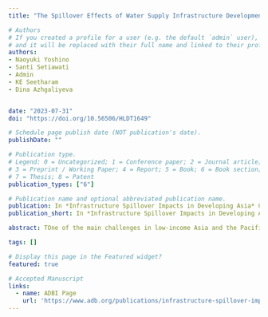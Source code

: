 ```yaml
---
title: "The Spillover Effects of Water Supply Infrastructure Development:A Theoretical Model"

# Authors
# If you created a profile for a user (e.g. the default `admin` user), write the username (folder name) here 
# and it will be replaced with their full name and linked to their profile.
authors:
- Naoyuki Yoshino
- Santi Setiawati
- Admin
- KE Seetharam
- Dina Azhgaliyeva


date: "2023-07-31"
doi: "https://doi.org/10.56506/HLDT1649"

# Schedule page publish date (NOT publication's date).
publishDate: ""

# Publication type.
# Legend: 0 = Uncategorized; 1 = Conference paper; 2 = Journal article;
# 3 = Preprint / Working Paper; 4 = Report; 5 = Book; 6 = Book section;
# 7 = Thesis; 8 = Patent
publication_types: ["6"]

# Publication name and optional abbreviated publication name.
publication: In *Infrastructure Spillover Impacts in Developing Asia* Chapter 6, page 127-148
publication_short: In *Infrastructure Spillover Impacts in Developing Asia* 

abstract: TOne of the main challenges in low-income Asia and the Pacific countries is users’ willingness to pay for water services. In contrast, investors and private operators in the water sector prefer a high rate of return. This has often led to the failure of public-private partnerships for water projects. However, if we look at the overall picture of the development effects of water supply infrastructure, including spillover effects or externalities, the impacts are significant. One of the spillover effects of the development of water supply infrastructure could be the development of the region by inviting new businesses and creating new residential areas. Many people can move to a region where a good water supply is available. These new economic activities will increase tax revenues collected by the government. We develop a theoretical model of the spillover effects of water supply infrastructure developments. Our model shows how the incremental tax revenues that were previously absorbed only by the government could partly be shared with the investors and operators of the water supply infrastructure. Moreover, we propose a pooling system for collecting the incremental tax revenues attributable to the spillover effects in large cities and use them to support the service fee to build and operate systems in rural regions. Such a pooling system can accelerate the expansion of a nationwide network of water supply infrastructure that will quickly reduce the negative externalities and increase positive externalities for the nation.

tags: []

# Display this page in the Featured widget?
featured: true

# Accepted Manuscript
links:
  - name: ADBI Page
    url: 'https://www.adb.org/publications/infrastructure-spillover-impacts-in-developing asia#:~:text=Infrastructure%20Spillover%20Impacts%20in%20Developing%20Asia%20explores%20the%20role%20of,tax%20revenues%20in%20the%20region.'
---
```


